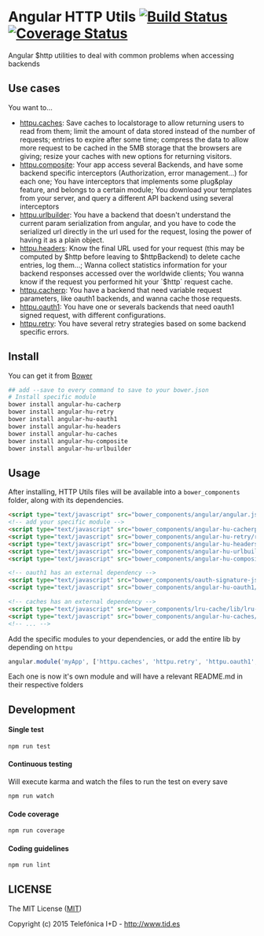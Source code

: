 # Angular HTTP Utils [![Build Status](https://travis-ci.org/angular-hu/angular-hu.svg)](https://travis-ci.org/angular-hu/angular-hu) [![Coverage Status](https://coveralls.io/repos/angular-hu/angular-hu/badge.svg)](https://coveralls.io/r/angular-hu/angular-hu)
Angular $http utilities to deal with common problems when accessing backends

## Use cases

You want to...

* [httpu.caches](src/caches/): Save caches to localstorage to allow returning users to read from them; limit the amount of data stored instead of the number of requests; entries to expire after some time; compress the data to allow more request to be cached in the 5MB storage that the browsers are giving; resize your caches with new options for returning visitors.
* [httpu.composite](src/composite/): Your app access several Backends, and have some backend specific interceptors (Authorization, error management...) for each one; You have interceptors that implements some plug&play feature, and belongs to a certain module; You download your templates from your server, and query a different API backend using several interceptors
* [httpu.urlbuilder](src/urlbuilder/): You have a backend that doesn't understand the current param serialization from angular, and you have to code the serialized url directly in the url used for the request, losing the power of having it as a plain object.
* [httpu.headers](src/headers/): Know the final URL used for your request (this may be computed by $http before leaving to $httpBackend) to delete cache entries, log them...; Wanna collect statistics information for your backend responses accessed over the worldwide clients; You wanna know if the request you performed hit your `$http` request cache.
* [httpu.cacherp](src/cacherp/): You have a backend that need variable request parameters, like oauth1 backends, and wanna cache those requests.
* [httpu.oauth1](src/oauth1/): You have one or severals backends that need oauth1 signed request, with different configurations.
* [httpu.retry](src/retry/): You have several retry strategies based on some backend specific errors.

## Install

You can get it from [Bower](http://bower.io/)

```sh
## add --save to every command to save to your bower.json
# Install specific module
bower install angular-hu-cacherp
bower install angular-hu-retry
bower install angular-hu-oauth1
bower install angular-hu-headers
bower install angular-hu-caches
bower install angular-hu-composite
bower install angular-hu-urlbuilder
```

## Usage

After installing, HTTP Utils files will be available into a `bower_components` folder, along with its dependencies.

```html
<script type="text/javascript" src="bower_components/angular/angular.js"></script>
<!-- add your specific module -->
<script type="text/javascript" src="bower_components/angular-hu-cacherp/cacherp.js"></script>
<script type="text/javascript" src="bower_components/angular-hu-retry/retry.js"></script>
<script type="text/javascript" src="bower_components/angular-hu-headers/headers.js"></script>
<script type="text/javascript" src="bower_components/angular-hu-urlbuilder/urlbuilder.js"></script>
<script type="text/javascript" src="bower_components/angular-hu-composite/composite.js"></script>

<!-- oauth1 has an external dependency -->
<script type="text/javascript" src="bower_components/oauth-signature-js/dist/oauth-signature.js"></script>
<script type="text/javascript" src="bower_components/angular-hu-oauth1/oauth1.js"></script>

<!-- caches has an external dependency -->
<script type="text/javascript" src="bower_components/lru-cache/lib/lru-cache.js"></script>
<script type="text/javascript" src="bower_components/angular-hu-caches/caches.js"></script>
<!-- ... -->
```

Add the specific modules to your dependencies, or add the entire lib by depending on `httpu`

```javascript
angular.module('myApp', ['httpu.caches', 'httpu.retry', 'httpu.oauth1', ...]);
```

Each one is now it's own module and will have a relevant README.md in their respective folders

## Development

#### Single test
```sh
npm run test
```

#### Continuous testing
Will execute karma and watch the files to run the test on every save

```sh
npm run watch
```

#### Code coverage
```sh
npm run coverage
```

#### Coding guidelines
```sh
npm run lint
```

## LICENSE

The MIT License ([MIT](LICENSE))

Copyright (c) 2015 Telefónica I+D - http://www.tid.es
